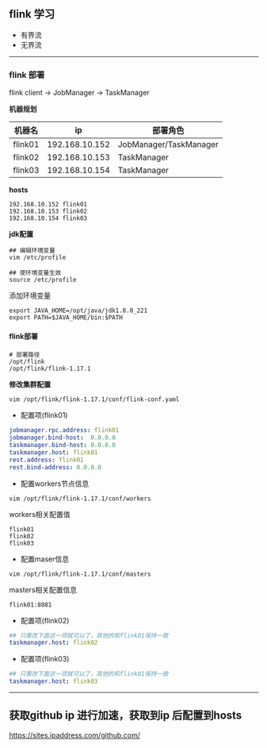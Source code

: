 ## flink 学习

- 有界流
- 无界流

----
### flink 部署
flink client -> JobManager -> TaskManager

**机器规划**

| 机器名        | ip              | 部署角色                   |
|------------|-----------------|------------------------|
| flink01    | 192.168.10.152  | JobManager/TaskManager |
| flink02    | 192.168.10.153  | TaskManager            |
| flink03    | 192.168.10.154  | TaskManager            |

**hosts**
```shell
192.168.10.152 flink01
192.168.10.153 flink02
192.168.10.154 flink03
```

**jdk配置**
```shell
## 编辑环境变量
vim /etc/profile

## 使环境变量生效
source /etc/profile
```
添加环境变量
```shell
export JAVA_HOME=/opt/java/jdk1.8.0_221
export PATH=$JAVA_HOME/bin:$PATH
```

#### flink部署
```shell
# 部署路径
/opt/flink
/opt/flink/flink-1.17.1
```

**修改集群配置**
```shell
vim /opt/flink/flink-1.17.1/conf/flink-conf.yaml
```
- 配置项(flink01)
```yaml
jobmanager.rpc.address: flink01
jobmanager.bind-host:  0.0.0.0
taskmanager.bind-host: 0.0.0.0
taskmanager.host: flink01
rest.address: flink01
rest.bind-address: 0.0.0.0
```

- 配置workers节点信息
````shell
vim /opt/flink/flink-1.17.1/conf/workers 
````
workers相关配置值
````shell
flink01
flink02
flink03
````

- 配置maser信息
```shell
vim /opt/flink/flink-1.17.1/conf/masters
```

masters相关配置信息
````shell
flink01:8081
````

- 配置项(flink02)
```yaml
## 只需改下面这一项就可以了，其他的和flink01保持一致
taskmanager.host: flink02
```

- 配置项(flink03)
```yaml
## 只需改下面这一项就可以了，其他的和flink01保持一致
taskmanager.host: flink03
```

----
## 获取github ip 进行加速，获取到ip 后配置到hosts
https://sites.ipaddress.com/github.com/
